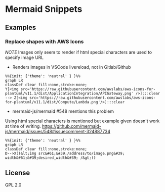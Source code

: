 # Mermaid Snippets


## Examples

### Replace shapes with AWS Icons 


*NOTE* Images only seem to render if html special characters are used to specify image URL


- Renders images in VSCode livereload, not in Gitlab/Github
``` mermaid
%%{init: {'theme': 'neutral' } }%%
graph LR
classDef clear fill:none,stroke:none;
Y[<img src='https://raw.githubusercontent.com/awslabs/aws-icons-for-plantuml/v11.1/dist/ApplicationIntegration/APIGateway.png' />]:::clear --> Z[<img src='https://raw.githubusercontent.com/awslabs/aws-icons-for-plantuml/v11.1/dist/Compute/Lambda.png'/>]:::clear
```

- mermaid-js/mermaid #548 mentions this problem

Using html special characters is mentioned but example given doesn't work at time of writing.
https://github.com/mermaid-js/mermaid/issues/548#issuecomment-324887734
``` mermaid
%%{init: {'theme': 'neutral' } }%%
graph LR
classDef clear fill:none,stroke:none;
D-->X((&lt;img src&#61;&#39;/address/to/image.png&#39; width&#61;&#39;desired_width&#39; /&gt;))
```

## License

GPL 2.0
